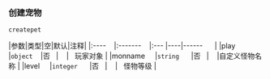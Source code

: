 ### 创建宠物

`createpet`

|参数|类型|空|默认|注释|
|:----    |:-------    |:--- |----|------      |
|play     |`object`    |否   |    |   玩家对象 |
|monname     |`string`      |否   |    |自定义怪物名称 |
|level     |`integer`      |否   |    |   怪物等级 |

